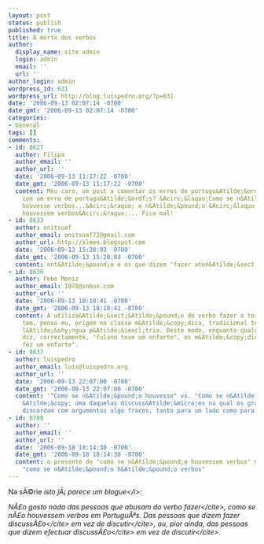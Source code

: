 ```yaml
---
layout: post
status: publish
published: true
title: A morte dos verbos
author:
  display_name: site admin
  login: admin
  email: ''
  url: ''
author_login: admin
wordpress_id: 631
wordpress_url: http://blog.luispedro.org/?p=631
date: '2006-09-13 02:07:14 -0700'
date_gmt: '2006-09-13 02:07:14 -0700'
categories:
- General
tags: []
comments:
- id: 8627
  author: Filipa
  author_email: ''
  author_url: ''
  date: '2006-09-13 11:17:22 -0700'
  date_gmt: '2006-09-13 11:17:22 -0700'
  content: Meu caro, um post a comentar os erros de portugu&Atilde;&ordf;s alheios,
    com um erro de portugu&Atilde;&ordf;s? &Acirc;&laquo;Como se n&Atilde;&pound;o
    houvesse verbos...&Acirc;&raquo; e n&Atilde;&pound;o &Acirc;&laquo;como se n&Atilde;&pound;o
    houvessem verbos&Acirc;&raquo;... Fica mal!
- id: 8633
  author: onitsuaf
  author_email: onitsuaf72@gmail.com
  author_url: http://xlmen.blogspot.com
  date: '2006-09-13 15:20:03 -0700'
  date_gmt: '2006-09-13 15:20:03 -0700'
  content: ent&Atilde;&pound;o e os que dizem "fazer aten&Atilde;&sect;&Atilde;&pound;o"?!
- id: 8636
  author: Febo Moniz
  author_email: 1878@inbox.com
  author_url: ''
  date: '2006-09-13 18:10:41 -0700'
  date_gmt: '2006-09-13 18:10:41 -0700'
  content: A utiliza&Atilde;&sect;&Atilde;&pound;o do verbo fazer a torto e a direito
    tem, penso eu, origem na classe m&Atilde;&copy;dica, tradicional torturadora da
    l&Atilde;&shy;ngua p&Atilde;&iexcl;tria. Deste modo, enquanto qualquer um de n&Atilde;&sup3;s
    diz, correctamente, "fulano teve um enfarte", os m&Atilde;&copy;dicos dizem "fulano
    fez um enfarte".
- id: 8637
  author: luispedro
  author_email: luis@luispedro.org
  author_url: ''
  date: '2006-09-13 22:07:00 -0700'
  date_gmt: '2006-09-13 22:07:00 -0700'
  content: '"Como se n&Atilde;&pound;o houvesse" vs. "Como se n&Atilde;&pound;o houvessem"
    &Atilde;&copy; uma daquelas discuss&Atilde;&micro;es na qual os gram&Atilde;&iexcl;ticos
    discordam com argumentos algo fracos, tanto para um lado como para o outro.'
- id: 8708
  author: ''
  author_email: ''
  author_url: ''
  date: '2006-09-18 18:14:30 -0700'
  date_gmt: '2006-09-18 18:14:30 -0700'
  content: o presente de "como se n&Atilde;&pound;o houvessem verbos" &Atilde;&copy;
    "como se n&Atilde;&pound;o h&Atilde;&pound;o verbos"
---
```

<p>Na s&Atilde;&copy;rie <i>isto j&Atilde;&iexcl; parece um blogue<&#47;i>:</p>
<p>N&Atilde;&pound;o gosto nada das pessoas que abusam do verbo <cite>fazer<&#47;cite>, como se n&Atilde;&pound;o houvessem verbos em Portugu&Atilde;&ordf;s. Das pessoas que dizem <cite>fazer discuss&Atilde;&pound;o<&#47;cite> em vez de <cite>discutir<&#47;cite>, ou, pior ainda, das pessoas que dizem <cite>efectuar discuss&Atilde;&pound;o<&#47;cite> em vez de <cite>discutir<&#47;cite>.</p>
